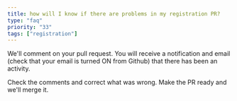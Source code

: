 ```yaml
---
title: how will I know if there are problems in my registration PR?
type: "faq"
priority: "33"
tags: ["registration"]
---
```


We'll comment on your pull request. You will receive a notification and email (check that your email is turned ON from Github) that there has been an activity.

Check the comments and correct what was wrong. Make the PR ready and we'll merge it.

